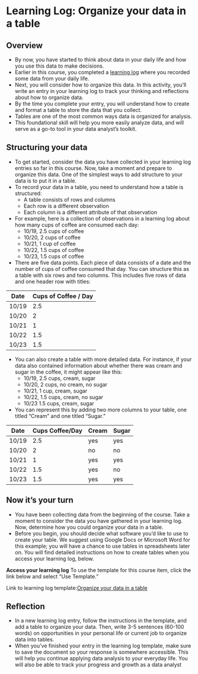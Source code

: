 # Learning Log: Organize your data in a table

## Overview

- By now, you have started to think about data in your daily life and how you use this data to make decisions.
- Earlier in this course, you completed a [learning log](../../Week-2_Ask-Questions-to-Make-Data-Driven-Decisions/1_Embrace-your-data-analyst-skills/4_READING_Learning-log_Explore-data-from-your-daily-life.md) where you recorded some data from your daily life.
- Next, you will consider how to organize this data. In this activity, you’ll write an entry in your learning log to track your thinking and reflections about how to organize data.
- By the time you complete your entry, you will understand how to create and format a table to store the data that you collect.
- Tables are one of the most common ways data is organized for analysis.
- This foundational skill will help you more easily analyze data, and will serve as a go-to tool in your data analyst’s toolkit.

## Structuring your data

- To get started, consider the data you have collected in your learning log entries so far in this course. Now, take a moment and prepare to organize this data. One of the simplest ways to add structure to your data is to put it in a table.
- To record your data in a table, you need to understand how a table is structured:
  - A table consists of rows and columns
  - Each row is a different observation
  - Each column is a different attribute of that observation
- For example, here is a collection of observations in a learning log about how many cups of coffee are consumed each day:
  - 10/19, 2.5 cups of coffee
  - 10/20, 2 cups of coffee
  - 10/21, 1 cup of coffee
  - 10/22, 1.5 cups of coffee
  - 10/23, 1.5 cups of coffee
- There are five data points. Each piece of data consists of a date and the number of cups of coffee consumed that day. You can structure this as a table with six rows and two columns. This includes five rows of data and one header row with titles:

| Date  | Cups of Coffee / Day |
|-------|---------------------|
| 10/19 |         2.5         |
| 10/20 |         2           |
| 10/21 |         1           |
| 10/22 |         1.5         |
| 10/23 |         1.5         |

- You can also create a table with more detailed data. For instance, if your data also contained information about whether there was cream and sugar in the coffee, it might appear like this:
  - 10/19, 2.5 cups, cream, sugar
  - 10/20, 2 cups, no cream, no sugar
  - 10/21, 1 cup, cream, sugar
  - 10/22, 1.5 cups, cream, no sugar
  - 10/23 1.5 cups, cream, sugar
- You can represent this by adding two more columns to your table, one titled “Cream” and one titled “Sugar.”

| Date  | Cups Coffee/Day | Cream | Sugar |
|-------|-----------------|-------|-------|
| 10/19 |      2.5        |  yes  |  yes  |
| 10/20 |       2         |  no   |  no   |
| 10/21 |       1         |  yes  |  yes  |
| 10/22 |      1.5        |  yes  |  no   |
| 10/23 |      1.5        |  yes  |  yes  |

## Now it’s your turn

- You have been collecting data from the beginning of the course. Take a moment to consider the data you have gathered in your learning log. Now, determine how you could organize your data in a table.
- Before you begin, you should decide what software you’d like to use to create your table. We suggest using Google Docs or Microsoft Word for this example; you will have a chance to use tables in spreadsheets later on. You will find detailed instructions on how to create tables when you access your learning log, below.

**Access your learning log**
To use the template for this course item, click the link below and select “Use Template.”

Link to learning log template:[Organize your data in a table](https://docs.google.com/document/d/1D4TlVFIGGeC38T7kvhuSE083AdStC3ZLvfshHafUpj0/template/preview)

## Reflection

- In a new learning log entry, follow the instructions in the template, and add a table to organize your data. Then, write 3-5 sentences (60-100 words) on opportunities in your personal life or current job to organize data into tables.
- When you’ve finished your entry in the learning log template, make sure to save the document so your response is somewhere accessible. This will help you continue applying data analysis to your everyday life. You will also be able to track your progress and growth as a data analyst
